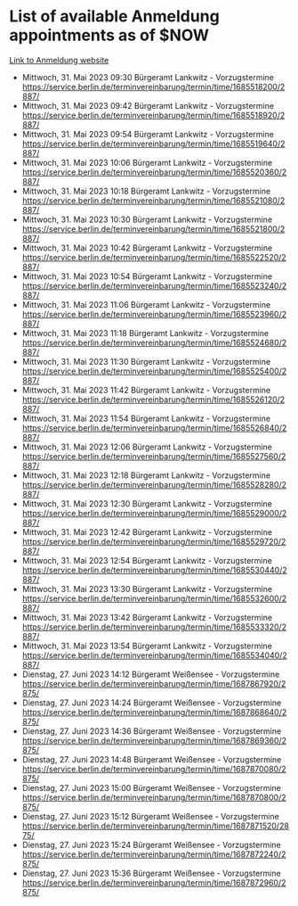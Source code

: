 # List of available Anmeldung appointments as of $NOW
[Link to Anmeldung website](https://service.berlin.de/terminvereinbarung/termin/tag.php?termin=1&anliegen[]=120686&dienstleisterlist=122210,122217,327316,122219,327312,122227,327314,122231,327346,122243,327348,122254,122252,329742,122260,329745,122262,329748,122271,327278,122273,327274,122277,327276,330436,122280,327294,122282,327290,122284,327292,122291,327270,122285,327266,122286,327264,122296,327268,150230,329760,122297,327286,122294,327284,122312,329763,122314,329775,122304,327330,122311,327334,122309,327332,317869,122281,327352,122279,329772,122283,122276,327324,122274,327326,122267,329766,122246,327318,122251,327320,122257,327322,122208,327298,122226,327300&herkunft=http%3A%2F%2Fservice.berlin.de%2Fdienstleistung%2F120686%2F)
- Mittwoch, 31. Mai 2023 09:30 Bürgeramt Lankwitz - Vorzugstermine https://service.berlin.de/terminvereinbarung/termin/time/1685518200/2887/
- Mittwoch, 31. Mai 2023 09:42 Bürgeramt Lankwitz - Vorzugstermine https://service.berlin.de/terminvereinbarung/termin/time/1685518920/2887/
- Mittwoch, 31. Mai 2023 09:54 Bürgeramt Lankwitz - Vorzugstermine https://service.berlin.de/terminvereinbarung/termin/time/1685519640/2887/
- Mittwoch, 31. Mai 2023 10:06 Bürgeramt Lankwitz - Vorzugstermine https://service.berlin.de/terminvereinbarung/termin/time/1685520360/2887/
- Mittwoch, 31. Mai 2023 10:18 Bürgeramt Lankwitz - Vorzugstermine https://service.berlin.de/terminvereinbarung/termin/time/1685521080/2887/
- Mittwoch, 31. Mai 2023 10:30 Bürgeramt Lankwitz - Vorzugstermine https://service.berlin.de/terminvereinbarung/termin/time/1685521800/2887/
- Mittwoch, 31. Mai 2023 10:42 Bürgeramt Lankwitz - Vorzugstermine https://service.berlin.de/terminvereinbarung/termin/time/1685522520/2887/
- Mittwoch, 31. Mai 2023 10:54 Bürgeramt Lankwitz - Vorzugstermine https://service.berlin.de/terminvereinbarung/termin/time/1685523240/2887/
- Mittwoch, 31. Mai 2023 11:06 Bürgeramt Lankwitz - Vorzugstermine https://service.berlin.de/terminvereinbarung/termin/time/1685523960/2887/
- Mittwoch, 31. Mai 2023 11:18 Bürgeramt Lankwitz - Vorzugstermine https://service.berlin.de/terminvereinbarung/termin/time/1685524680/2887/
- Mittwoch, 31. Mai 2023 11:30 Bürgeramt Lankwitz - Vorzugstermine https://service.berlin.de/terminvereinbarung/termin/time/1685525400/2887/
- Mittwoch, 31. Mai 2023 11:42 Bürgeramt Lankwitz - Vorzugstermine https://service.berlin.de/terminvereinbarung/termin/time/1685526120/2887/
- Mittwoch, 31. Mai 2023 11:54 Bürgeramt Lankwitz - Vorzugstermine https://service.berlin.de/terminvereinbarung/termin/time/1685526840/2887/
- Mittwoch, 31. Mai 2023 12:06 Bürgeramt Lankwitz - Vorzugstermine https://service.berlin.de/terminvereinbarung/termin/time/1685527560/2887/
- Mittwoch, 31. Mai 2023 12:18 Bürgeramt Lankwitz - Vorzugstermine https://service.berlin.de/terminvereinbarung/termin/time/1685528280/2887/
- Mittwoch, 31. Mai 2023 12:30 Bürgeramt Lankwitz - Vorzugstermine https://service.berlin.de/terminvereinbarung/termin/time/1685529000/2887/
- Mittwoch, 31. Mai 2023 12:42 Bürgeramt Lankwitz - Vorzugstermine https://service.berlin.de/terminvereinbarung/termin/time/1685529720/2887/
- Mittwoch, 31. Mai 2023 12:54 Bürgeramt Lankwitz - Vorzugstermine https://service.berlin.de/terminvereinbarung/termin/time/1685530440/2887/
- Mittwoch, 31. Mai 2023 13:30 Bürgeramt Lankwitz - Vorzugstermine https://service.berlin.de/terminvereinbarung/termin/time/1685532600/2887/
- Mittwoch, 31. Mai 2023 13:42 Bürgeramt Lankwitz - Vorzugstermine https://service.berlin.de/terminvereinbarung/termin/time/1685533320/2887/
- Mittwoch, 31. Mai 2023 13:54 Bürgeramt Lankwitz - Vorzugstermine https://service.berlin.de/terminvereinbarung/termin/time/1685534040/2887/
- Dienstag, 27. Juni 2023 14:12 Bürgeramt Weißensee - Vorzugstermine https://service.berlin.de/terminvereinbarung/termin/time/1687867920/2875/
- Dienstag, 27. Juni 2023 14:24 Bürgeramt Weißensee - Vorzugstermine https://service.berlin.de/terminvereinbarung/termin/time/1687868640/2875/
- Dienstag, 27. Juni 2023 14:36 Bürgeramt Weißensee - Vorzugstermine https://service.berlin.de/terminvereinbarung/termin/time/1687869360/2875/
- Dienstag, 27. Juni 2023 14:48 Bürgeramt Weißensee - Vorzugstermine https://service.berlin.de/terminvereinbarung/termin/time/1687870080/2875/
- Dienstag, 27. Juni 2023 15:00 Bürgeramt Weißensee - Vorzugstermine https://service.berlin.de/terminvereinbarung/termin/time/1687870800/2875/
- Dienstag, 27. Juni 2023 15:12 Bürgeramt Weißensee - Vorzugstermine https://service.berlin.de/terminvereinbarung/termin/time/1687871520/2875/
- Dienstag, 27. Juni 2023 15:24 Bürgeramt Weißensee - Vorzugstermine https://service.berlin.de/terminvereinbarung/termin/time/1687872240/2875/
- Dienstag, 27. Juni 2023 15:36 Bürgeramt Weißensee - Vorzugstermine https://service.berlin.de/terminvereinbarung/termin/time/1687872960/2875/
